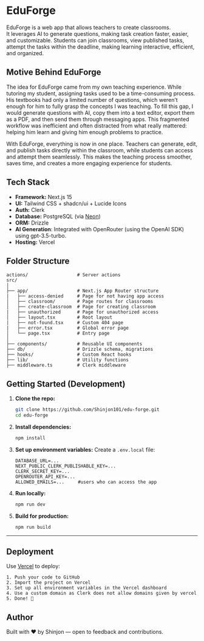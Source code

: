 # EduForge

EduForge is a web app that allows teachers to create classrooms.  
It leverages AI to generate questions, making task creation faster, easier, and customizable. Students can join classrooms, view published tasks, attempt the tasks within the deadline, making learning interactive, efficient, and organized.

## Motive Behind EduForge

The idea for EduForge came from my own teaching experience. While tutoring my student, assigning tasks used to be a time-consuming process. His textbooks had only a limited number of questions, which weren’t enough for him to fully grasp the concepts I was teaching. To fill this gap, I would generate questions with AI, copy them into a text editor, export them as a PDF, and then send them through messaging apps. This fragmented workflow was inefficient and often distracted from what really mattered: helping him learn and giving him enough problems to practice.

With EduForge, everything is now in one place. Teachers can generate, edit, and publish tasks directly within the classroom, while students can access and attempt them seamlessly. This makes the teaching process smoother, saves time, and creates a more engaging experience for students.

## Tech Stack

- **Framework:** Next.js 15
- **UI:** Tailwind CSS + shadcn/ui + Lucide Icons
- **Auth:** Clerk
- **Database:** PostgreSQL (via [Neon](https://neon.tech/))
- **ORM:** Drizzle
- **AI Generation**: Integrated with OpenRouter (using the OpenAI SDK) using gpt-3.5-turbo.
- **Hosting:** Vercel

## Folder Structure

```
actions/                  # Server actions
src/
│
├── app/                  # Next.js App Router structure
|   ├── access-denied     # Page for not having app access              
│   ├── classroom/        # Page routes for classrooms
│   ├── create-classroom  # Page for creating classroom
|   ├── unauthorized      # Page for unauthorized access
│   ├── layout.tsx        # Root layout
|   ├── not-found.tsx     # Custom 404 page
|   ├── error.tsx         # Global error page
│   └── page.tsx          # Entry page
│
├── components/           # Reusable UI components
├── db/                   # Drizzle schema, migrations
├── hooks/                # Custom React hooks
├── lib/                  # Utility functions
├── middleware.ts         # Clerk middleware

```

## Getting Started (Development)

1. **Clone the repo:**

   ```bash
   git clone https://github.com/Shinjon101/edu-forge.git
   cd edu-forge
   ```

2. **Install dependencies:**

   ```bash
   npm install
   ```

3. **Set up environment variables:**
   Create a `.env.local` file:

   ```env
   DATABASE_URL=...
   NEXT_PUBLIC_CLERK_PUBLISHABLE_KEY=...
   CLERK_SECRET_KEY=...
   OPENROUTER_API_KEY=...
   ALLOWED_EMAILS=...     #users who can access the app
   ```

4. **Run locally:**

   ```bash
   npm run dev
   ```

5. **Build for production:**

   ```bash
   npm run build
   ```

---

## Deployment

Use [Vercel](https://vercel.com) to deploy:

    1. Push your code to GitHub
    2. Import the project on Vercel
    3. Set up all environment variables in the Vercel dashboard
    4. Use a custom domain as Clerk does not allow domains given by vercel
    5. Done! 🎉

## Author

Built with ❤️ by Shinjon — open to feedback and contributions.
